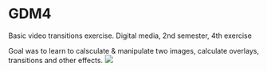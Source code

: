 # GDM4
Basic video transitions exercise. Digital media, 2nd semester, 4th exercise

Goal was to learn to calsculate & manipulate two images, calculate overlays,
transitions and other effects.
<img src="Transitions_show.gif">
